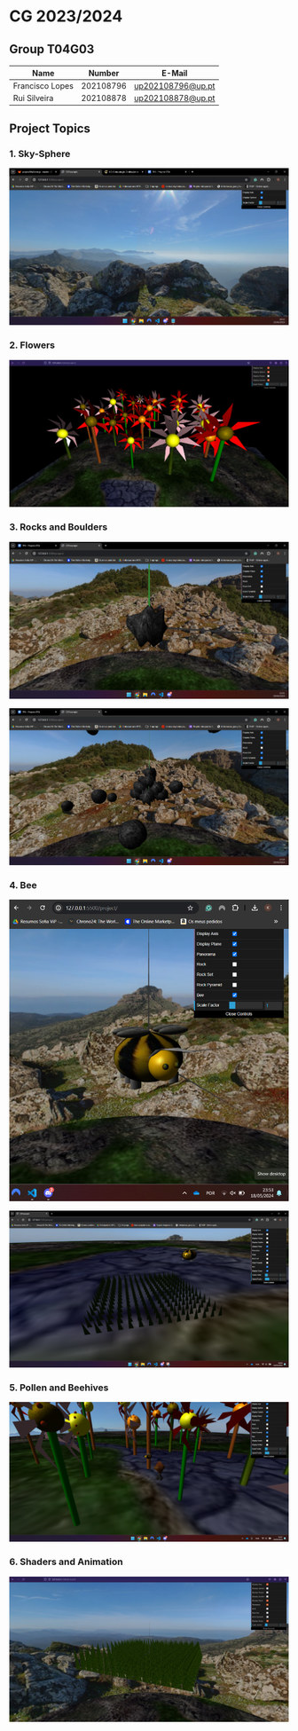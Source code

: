 # CG 2023/2024

## Group T04G03
| Name             | Number    | E-Mail             |
| ---------------- | --------- | ------------------ |
| Francisco Lopes  | 202108796 | up202108796@up.pt  |
| Rui Silveira     | 202108878 | up202108878@up.pt  |

## Project Topics

### 1. Sky-Sphere

![Screenshot 1](images/project-t04-g03-1.png)

### 2. Flowers

![Screenshot 2](images/project-t04-g03-2.png)

### 3. Rocks and Boulders

![Screenshot 3](images/project-t04-g03-3.png)

![Screenshot 4](images/project-t04-g03-3.1.png)

### 4. Bee

![Screenshot 5](images/project-t04-g03-4.png)

![Screenshot 6](images/project-t04-g03-5.png)

### 5. Pollen and Beehives

![Screenshot 7](images/project-t04-g03-6.png)

### 6. Shaders and Animation

![Screenshot 8](images/project-t04-g03-7.png)
